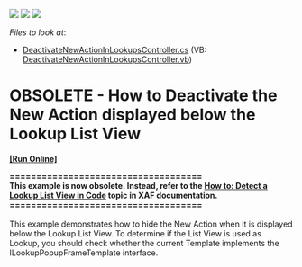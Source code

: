 <!-- default badges list -->
![](https://img.shields.io/endpoint?url=https://codecentral.devexpress.com/api/v1/VersionRange/134576125/11.2.5%2B)
[![](https://img.shields.io/badge/Open_in_DevExpress_Support_Center-FF7200?style=flat-square&logo=DevExpress&logoColor=white)](https://supportcenter.devexpress.com/ticket/details/E228)
[![](https://img.shields.io/badge/📖_How_to_use_DevExpress_Examples-e9f6fc?style=flat-square)](https://docs.devexpress.com/GeneralInformation/403183)
<!-- default badges end -->
<!-- default file list -->
*Files to look at*:

* [DeactivateNewActionInLookupsController.cs](./CS/RemoveNewButtonInLookups.Module/DeactivateNewActionInLookupsController.cs) (VB: [DeactivateNewActionInLookupsController.vb](./VB/RemoveNewButtonInLookups.Module/DeactivateNewActionInLookupsController.vb))
<!-- default file list end -->
# OBSOLETE - How to Deactivate the New Action displayed below the Lookup List View
<!-- run online -->
**[[Run Online]](https://codecentral.devexpress.com/e228)**
<!-- run online end -->


<p><strong>====================================</strong><br><strong>This example is now obsolete. Instead, refer to the <a href="http://documentation.devexpress.com/#Xaf/CustomDocument2908">How to: Detect a Lookup List View in Code</a> topic in XAF documentation.</strong><br><strong>====================================</strong><br><br>This example demonstrates how to hide the New Action when it is displayed below the Lookup List View. To determine if the List View is used as Lookup, you should check whether the current Template implements the ILookupPopupFrameTemplate interface. </p>
<p> </p>

<br/>


